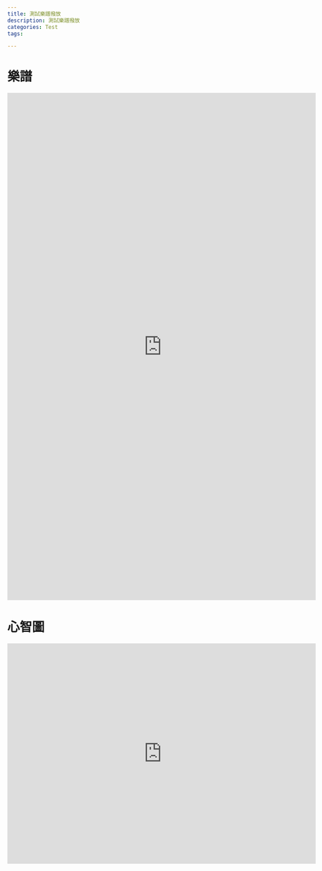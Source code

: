 ```yaml
---
title: 測試樂譜撥放
description: 測試樂譜撥放
categories: Test
tags: 

---
```


# 樂譜

<iframe src="https://sibl.pub/HyVHmdYWG" width="700" height="1151" frameborder="0" allowfullscreen></iframe>

# 心智圖
<iframe src="https://milkr.io/einfachstudio/Test" width="700" height="500" frameborder="0" allowfullscreen></iframe>


<!--stackedit_data:
eyJoaXN0b3J5IjpbMTYwMjE1MzU3NywxNzk5ODIzNzQ3XX0=
-->